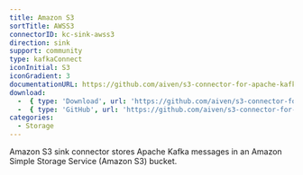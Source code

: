 ```yaml
---
title: Amazon S3
sortTitle: AWSS3
connectorID: kc-sink-awss3
direction: sink
support: community
type: kafkaConnect
iconInitial: S3
iconGradient: 3
documentationURL: https://github.com/aiven/s3-connector-for-apache-kafka
download:
  -  { type: 'Download', url: 'https://github.com/aiven/s3-connector-for-apache-kafka/releases' }
  -  { type: 'GitHub', url: 'https://github.com/aiven/s3-connector-for-apache-kafka' }
categories:
  - Storage
---
```

Amazon S3 sink connector stores Apache Kafka messages in an Amazon Simple Storage Service (Amazon S3) bucket.

